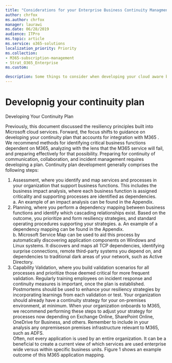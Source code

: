 ```yaml
---
title: "Considerations for your Enterprise Business Continuity Managment Plan"
author: chrfox
ms.author: chrfox
manager: laurawi
ms.date: 06/28/2019
audience: ITPro
ms.topic: article
ms.service: o365-solutions
localization_priority: Priority
ms.collection: 
- M365-subscription-management
- Strat_O365_Enterprise
ms.custom:

description: Some things to consider when developing your cloud aware business continuity plan 
---
```


# Developnig your continuity plan
Developing Your Continuity Plan  
 
Previously, this document discussed the resiliency principles built into Microsoft cloud services. Forward, the focus shifts to guidance on developing your continuity plan that accounts for integration with M365 . We recommend methods for identifying critical business functions dependent on M365, analyzing with the lens that the M365 service will fail, and preparing effectively for that possibility. 
Preparing for continuity of communication, collaboration, and incident management requires developing a plan. Continuity plan development generally comprises the following steps: 
 
1.	Assessment, where you identify and map services and processes in your organization that support business functions. This includes the business impact analysis, where each business function is assigned criticality and supporting processes are identified as dependencies.  
a.	An example of an impact analysis can be found in the Appendix. 
2.	Planning, where you perform a dependency mapping between business functions and identify which cascading relationships exist. Based on the outcome, you prioritize and form resiliency strategies, and standard operating procedures supporting your strategies. 
a.	An example of a dependency mapping can be found in the Appendix.  
b.	Microsoft Service Map can be used to aid this process by automatically discovering application components on Windows and Linux systems. It discovers and maps all TCP dependencies, identifying surprise connections, remote third-party systems you depend on, and dependencies to traditional dark areas of your network, such as Active Directory.  
3.	Capability Validation, where you build validation scenarios for all processes and prioritize those deemed critical for more frequent validation. Regularly training employees on incident response and continuity measures is important, once the plan is established. Postmortems should be used to enhance your resiliency strategies by incorporating learnings from each validation or test. 
Your organization should already have a continuity strategy for your on-premises environment, at minimum. When your organization onboards to M365, we recommend performing these steps to adjust your strategy for processes now depending on Exchange Online, SharePoint Online, OneDrive for Business, and others. Remember to include in your analysis any onpremiseson premises infrastructure relevant to M365, such as ADFS.  
Often, not every application is used by an entire organization. It can be a beneficial to create a current view of which services are used enterprise wide versus within specific business units. Figure 1 shows an example outcome of this M365 application mapping.  
<!-- add graphic below -->

